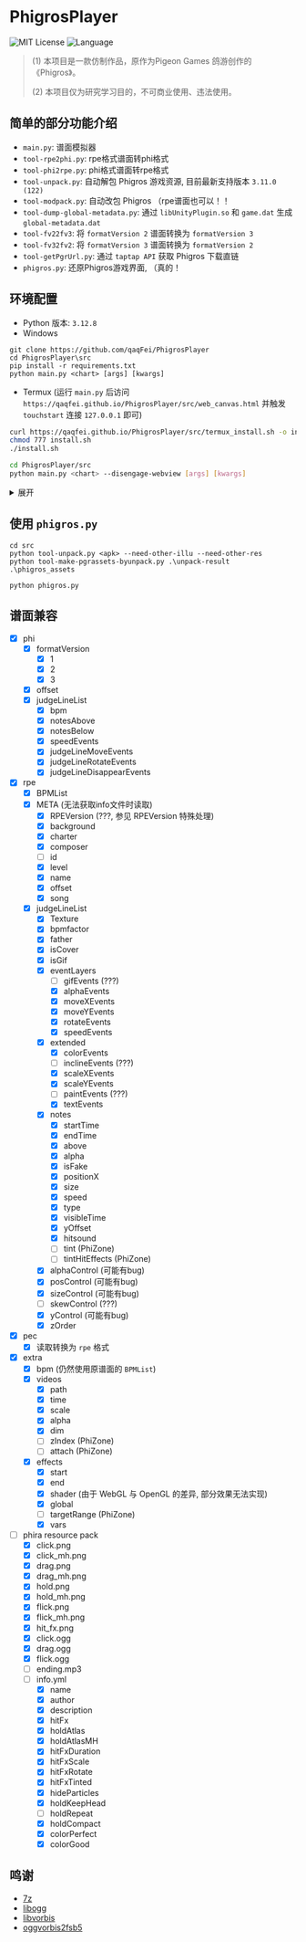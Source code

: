 # PhigrosPlayer

![MIT License](https://img.shields.io/badge/license-MIT-yellow)
![Language](https://img.shields.io/badge/language-python-brightgreen)

> (1) 本项目是一款仿制作品，原作为Pigeon Games 鸽游创作的《Phigros》。
>
> (2) 本项目仅为研究学习目的，不可商业使用、违法使用。

## 简单的部分功能介绍

- `main.py`: 谱面模拟器
- `tool-rpe2phi.py`: rpe格式谱面转phi格式
- `tool-phi2rpe.py`: phi格式谱面转rpe格式
- `tool-unpack.py`: 自动解包 Phigros 游戏资源, 目前最新支持版本 `3.11.0 (122)`
- `tool-modpack.py`: 自动改包 Phigros （rpe谱面也可以！！
- `tool-dump-global-metadata.py`: 通过 `libUnityPlugin.so` 和 `game.dat` 生成 `global-metadata.dat`
- `tool-fv22fv3`: 将 `formatVersion 2` 谱面转换为 `formatVersion 3`
- `tool-fv32fv2`: 将 `formatVersion 3` 谱面转换为 `formatVersion 2`
- `tool-getPgrUrl.py`: 通过 `taptap API` 获取 Phigros 下载直链
- `phigros.py`: 还原Phigros游戏界面, （真的！

## 环境配置

- Python 版本: `3.12.8`
- Windows

```batch
git clone https://github.com/qaqFei/PhigrosPlayer
cd PhigrosPlayer\src
pip install -r requirements.txt
python main.py <chart> [args] [kwargs]
```

- Termux (运行 `main.py` 后访问 `https://qaqfei.github.io/PhigrosPlayer/src/web_canvas.html` 并触发 `touchstart` 连接 `127.0.0.1` 即可)

```bash
curl https://qaqfei.github.io/PhigrosPlayer/src/termux_install.sh -o install.sh
chmod 777 install.sh
./install.sh

cd PhigrosPlayer/src
python main.py <chart> --disengage-webview [args] [kwargs]
```

<details>
  <summary>展开</summary>

  > 与 gpu 通信人家 Windows 有 Dx, macOS 有 metal。
  > 安卓上就他nnd gles和vulkan，gles老掉牙性能差，vulkan兼容性与代码复杂度都依托。新来的wgpu更没生态
  > kivy还在用gles2.0，那api、设计逻辑还跟web沾不上一点边
  > canvas2d又小众，什么跑网页跑JavaScript的nodejs, Chromium, edgeruntime全溜去桌面端。
  > 仅有的几个支持安卓的项目，配上python高低得打一架
  > 开发python+android+web的是这个
  > ![/xiyangyang-goooooood](https://qaqfei.github.io/PhigrosPlayer/readme-res/xiyangyang-goooooood.jpg)
</details>

## 使用 `phigros.py`

```batch
cd src
python tool-unpack.py <apk> --need-other-illu --need-other-res
python tool-make-pgrassets-byunpack.py .\unpack-result .\phigros_assets

python phigros.py
```

## 谱面兼容

- [x] phi
  - [x] formatVersion
    - [x] 1
    - [x] 2
    - [x] 3
  - [x] offset
  - [x] judgeLineList
    - [x] bpm
    - [x] notesAbove
    - [x] notesBelow
    - [x] speedEvents
    - [x] judgeLineMoveEvents
    - [x] judgeLineRotateEvents
    - [x] judgeLineDisappearEvents
- [x] rpe
  - [x] BPMList
  - [x] META (无法获取info文件时读取)
    - [x] RPEVersion (???, 参见 RPEVersion 特殊处理)
    - [x] background
    - [x] charter
    - [x] composer
    - [ ] id
    - [x] level
    - [x] name
    - [x] offset
    - [x] song
  - [x] judgeLineList
    - [x] Texture
    - [x] bpmfactor
    - [x] father
    - [x] isCover
    - [x] isGif
    - [x] eventLayers
      - [ ] gifEvents (???)
      - [x] alphaEvents
      - [x] moveXEvents
      - [x] moveYEvents
      - [x] rotateEvents
      - [x] speedEvents
    - [x] extended
      - [x] colorEvents
      - [ ] inclineEvents (???)
      - [x] scaleXEvents
      - [x] scaleYEvents
      - [ ] paintEvents (???)
      - [x] textEvents
    - [x] notes
      - [x] startTime
      - [x] endTime
      - [x] above
      - [x] alpha
      - [x] isFake
      - [x] positionX
      - [x] size
      - [x] speed
      - [x] type
      - [x] visibleTime
      - [x] yOffset
      - [x] hitsound
      - [ ] tint (PhiZone)
      - [ ] tintHitEffects (PhiZone)
    - [x] alphaControl (可能有bug)
    - [x] posControl (可能有bug)
    - [x] sizeControl (可能有bug)
    - [ ] skewControl (???)
    - [x] yControl (可能有bug)
    - [x] zOrder
- [x] pec
  - [x] 读取转换为 `rpe` 格式
- [x] extra
  - [x] bpm (仍然使用原谱面的 `BPMList`)
  - [x] videos
    - [x] path
    - [x] time
    - [x] scale
    - [x] alpha
    - [x] dim
    - [ ] zIndex (PhiZone)
    - [ ] attach (PhiZone)
  - [x] effects
    - [x] start
    - [x] end
    - [x] shader (由于 WebGL 与 OpenGL 的差异, 部分效果无法实现)
    - [x] global
    - [ ] targetRange (PhiZone)
    - [x] vars
- [ ] phira resource pack
  - [x] click.png
  - [x] click_mh.png
  - [x] drag.png
  - [x] drag_mh.png
  - [x] hold.png
  - [x] hold_mh.png
  - [x] flick.png
  - [x] flick_mh.png
  - [x] hit_fx.png
  - [x] click.ogg
  - [x] drag.ogg
  - [x] flick.ogg
  - [ ] ending.mp3
  - [ ] info.yml
    - [x] name
    - [x] author
    - [x] description
    - [x] hitFx
    - [x] holdAtlas
    - [x] holdAtlasMH
    - [x] hitFxDuration
    - [x] hitFxScale
    - [x] hitFxRotate
    - [x] hitFxTinted
    - [x] hideParticles
    - [x] holdKeepHead
    - [ ] holdRepeat
    - [x] holdCompact
    - [x] colorPerfect
    - [x] colorGood

## 鸣谢

- [7z](https://github.com/ip7z/7zip)
- [libogg](https://github.com/gcp/libogg)
- [libvorbis](https://github.com/xiph/vorbis)
- [oggvorbis2fsb5](https://github.com/uyjulian/oggvorbis2fsb5)
